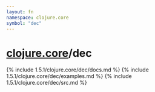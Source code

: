 ```yaml
---
layout: fn
namespace: clojure.core
symbol: "dec"
---
```


# [clojure.core](../)/dec

{% include 1.5.1/clojure.core/dec/docs.md %}
{% include 1.5.1/clojure.core/dec/examples.md %}
{% include 1.5.1/clojure.core/dec/src.md %}

